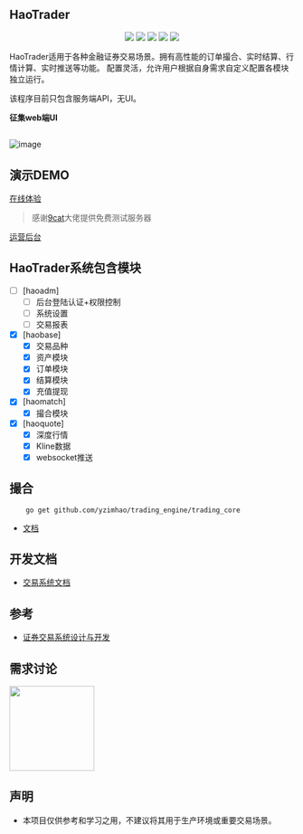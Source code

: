 ## HaoTrader
  
<p align="center">
    <img src="https://img.shields.io/github/stars/yzimhao/trading_engine?style=social">
    <img src="https://img.shields.io/github/forks/yzimhao/trading_engine?style=social">
	<img src="https://img.shields.io/github/issues/yzimhao/trading_engine">
	<img src="https://img.shields.io/github/repo-size/yzimhao/trading_engine">
	<img src="https://img.shields.io/github/license/yzimhao/trading_engine">
</p>

  HaoTrader适用于各种金融证券交易场景。拥有高性能的订单撮合、实时结算、行情计算、实时推送等功能。
  配置灵活，允许用户根据自身需求自定义配置各模块独立运行。

  该程序目前只包含服务端API，无UI。

  __征集web端UI__

##
  ![image](https://github.com/yzimhao/trading_engine/blob/master/document/images/haotrader.png?raw=true)

## 演示DEMO
  <a href="http://144.91.108.90:20001/" target="_blank">在线体验</a> 
  > 感谢[9cat](https://github.com/9cat)大佬提供免费测试服务器 

  <a href="http://144.91.108.90:20010/admin/index" target="_blank">运营后台</a> 



## HaoTrader系统包含模块
  - [ ] [haoadm]
    - [ ] 后台登陆认证+权限控制
    - [ ] 系统设置
    - [ ] 交易报表
  - [x] [haobase]
    - [x] 交易品种
    - [x] 资产模块
    - [x] 订单模块
    - [x] 结算模块
    - [x] 充值提现

  - [x] [haomatch]
    - [x] 撮合模块

  - [x] [haoquote]
    - [x] 深度行情
    - [x] Kline数据
    - [x] websocket推送

## 撮合
```
    go get github.com/yzimhao/trading_engine/trading_core
```
- <a href="/document/match.md">文档</a>


## 开发文档
- <a href="https://yzimhao.github.io/trading_engine/">交易系统文档</a>



## 参考
- <a href="https://www.liaoxuefeng.com/article/1185272483766752" target="_blank">证券交易系统设计与开发</a>

## 需求讨论
   <img src="https://github.com/yzimhao/trading_engine/blob/master/document/images/wechat.jpg?raw=true" width = "150"/>

## 声明
- 本项目仅供参考和学习之用，不建议将其用于生产环境或重要交易场景。
